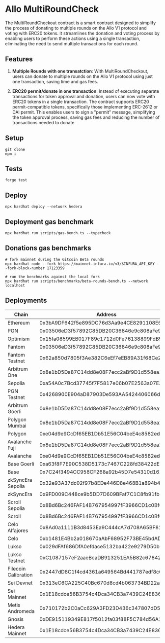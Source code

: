 # Allo MultiRoundCheck

The MultiRoundCheckout contract is a smart contract designed to simplify the process of donating to multiple rounds on the Allo V1 protocol
and voting with ERC20 tokens.
It streamlines the donation and voting process by enabling users to perform these actions using a single transaction,
eliminating the need to send multiple transactions for each round.

## Features

1. **Multiple Rounds with one transatction**: With MultiRoundCheckout, users can donate to multiple rounds on the Allo V1 protocol using just one transaction, saving time and gas fees.

2. **ERC20 permit/donate in one transaction**: Instead of executing separate transactions for token approval and donation, users can now vote with ERC20 tokens in a single transaction.
The contract supports ERC20 permit-compatible tokens, specifically those implementing ERC-2612 or DAI permit.
This enables users to sign a "permit" message, simplifying the token approval process, saving gas fees and reducing the number of transactions needed to donate.

## Setup

```
git clone
npm i
```

## Tests

```
forge test
```

## Deploy

```
npx hardhat deploy --network hedera
```

## Deployment gas benchmark

```
npx hardhat run scripts/gas-bench.ts --typecheck
```

## Donations gas benchmarks

```
# fork mainnet during the Gitcoin Beta rounds
npx hardhat node --fork https://mainnet.infura.io/v3/$INFURA_API_KEY --fork-block-number 17123359

# run the benchmarks against the local fork
npx hardhat run scripts/benchmarks/beta-rounds-bench.ts --network localhost
```

## Deployments

| Chain                 | Address                                    |
|-----------------------|--------------------------------------------|
| Ethereum              | 0x3bA9DF642f5e895DC76d3Aa9e4CE8291108E65b1 |
| PGN                   | 0x03506eD3f57892C85DB20C36846e9c808aFe9ef4 |
| Optimism              | 0x15fa08599EB017F89c1712d0Fe76138899FdB9db |
| Fantom                | 0x03506eD3f57892C85DB20C36846e9c808aFe9ef4 |
| Fantom Testnet        | 0x62a850d7805f3Ae382C6eEf7eEB89A31f68Ce2d5 |
| Arbitrum One          | 0x8e1bD5Da87C14dd8e08F7ecc2aBf9D1d558ea174 |
| Sepolia               | 0xa54A0c7Bcd37745f7F5817e06b07E2563a07E309 |
| PGN Testnet           | 0x4268900E904aD87903De593AA5424406066d9ea2 |
| Arbitrum Goerli       | 0x8e1bD5Da87C14dd8e08F7ecc2aBf9D1d558ea174 |
| Polygon Mumbai        | 0x8e1bD5Da87C14dd8e08F7ecc2aBf9D1d558ea174 |
| Polygon               | 0xe04d9e9CcDf65EB1Db51E56C04beE4c8582edB73 |
| Avalanche Fuji        | 0x8e1bD5Da87C14dd8e08F7ecc2aBf9D1d558ea174 |
| Avalanche             | 0xe04d9e9CcDf65EB1Db51E56C04beE4c8582edB73 |
| Base Goerli           | 0xa63f8F7E90C538D5173c7467C228fd38422dE9e9 |
| Base                  | 0x7C24f3494CC958CF268a92b45D7e54310d161794 |
| zkSyncEra Sepolia     | 0x32e93A37dc02f97b8EDe446D8e468B1a894b47e0 |
| zkSyncEra             | 0x9FD009C448ce9b5DD7D609BFaf7C1C8fb91fb3ff |
| Scroll Sepolia        | 0x8Bd6Bc246FAF14B767954997fF3966CD1c0Bf0f5 |
| Scroll                | 0x8Bd6Bc246FAF14B767954997fF3966CD1c0Bf0f5 |
| Celo Alfajores        | 0x8Ad0a1111B3d8453Ea9C444cA7d708A65BF81Def |
| Celo                  | 0xb1481E4Bb2a018670aAbF68952F73BE45bdAD62D |
| Lukso                 | 0x029dFAf686DfA0efdace5132ba422e9279D50b5b |
| Lukso Testnet         | 0xC1087157eF2aaeBcaDB913251EA5B82c678424F7 |
| Filecoin Calibration  | 0x2447dD8C1f4cd4361a649564Bd441787edf8c03A |
| Sei Devnet            | 0x313eC6CA225C40Bc670d8cd4b063734BD22ad1ab |
| Sei Mainnet           | 0x1E18cdce56B3754c4Dca34CB3a7439C24E8363de |
| Metis Andromeda       | 0x710172b2C0aCc629A3FD23D436c347807dD5C412 |
| Gnosis                | 0xDE915119349E817f5012fa03f88F5C784d56A1fE |
| Hedera Mainnet        | 0x1E18cdce56B3754c4Dca34CB3a7439C24E8363de |


